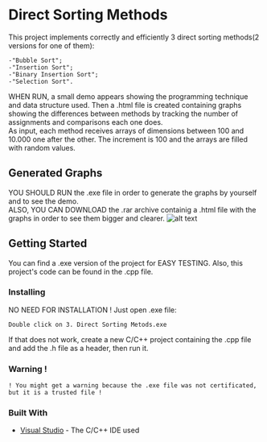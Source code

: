# Direct Sorting Methods
This project implements correctly and efficiently 3 direct sorting methods(2 versions for one of them):
```
-"Bubble Sort";
-"Insertion Sort";
-"Binary Insertion Sort";
-"Selection Sort".
```
WHEN RUN, a small demo appears showing the programming technique and data structure used. Then a .html file is created containing graphs showing the differences between methods by tracking the number of assignments and comparisons each one does.<br/>
As input, each method receives arrays of dimensions between 100 and 10.000 one after the other. The increment is 100 and the arrays are filled with random values.

## Generated Graphs
YOU SHOULD RUN the .exe file in order to generate the graphs by yourself and to see the demo.<br/>
ALSO, YOU CAN DOWNLOAD the .rar archive containig a .html file with the graphs in order to see them bigger and clearer.
![alt text](https://github.com/DanutGavrus/Photos/blob/master/3.%20Direct%20Sorting%20Metods.png)

## Getting Started
You can find a .exe version of the project for EASY TESTING. Also, this project's code can be found in the .cpp file.

### Installing
NO NEED FOR INSTALLATION !
Just open .exe file:
```
Double click on 3. Direct Sorting Metods.exe
```
If that does not work, create a new C/C++ project containing the .cpp file and add the .h file as a header, then run it.

### Warning !
```
! You might get a warning because the .exe file was not certificated, but it is a trusted file !
```

### Built With
* [Visual Studio](https://visualstudio.microsoft.com/) - The C/C++ IDE used